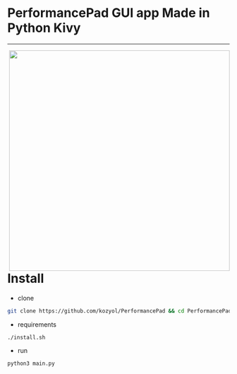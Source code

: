 # PerformancePad GUI app Made in Python Kivy
---

<img src="https://github.com/kozyol/PerformancePad/blob/main/Preview.png" width=500 heigth=500 align="right" />

# Install
+ clone
```bash
git clone https://github.com/kozyol/PerformancePad && cd PerformancePad && chmod +x install.sh
```
+ requirements
```bash
./install.sh
```
+ run
```bash
python3 main.py
```
